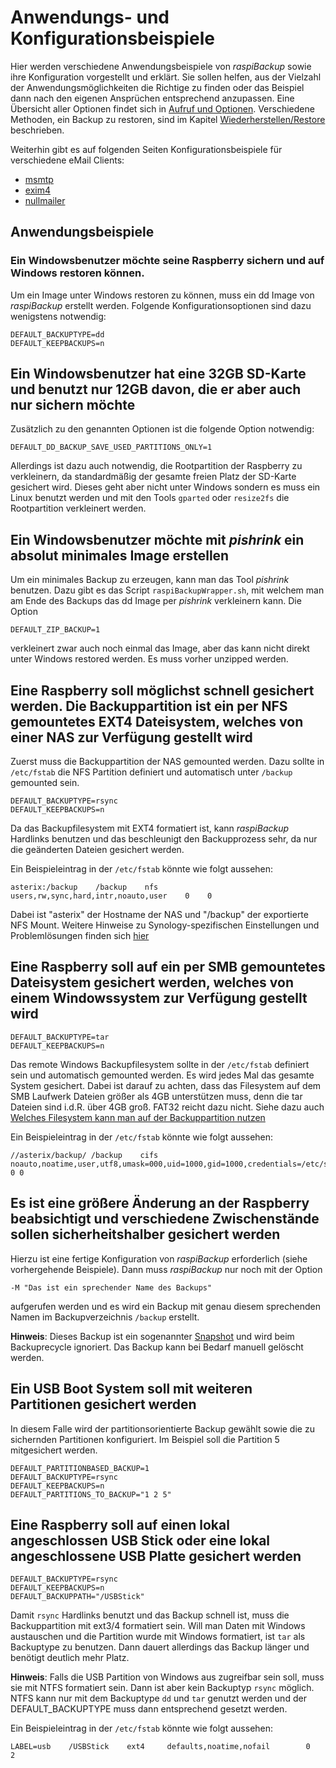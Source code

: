 # Anwendungs- und Konfigurationsbeispiele

Hier werden verschiedene Anwendungsbeispiele von
*raspiBackup* sowie ihre Konfiguration vorgestellt und erklärt. Sie sollen
helfen, aus der Vielzahl der Anwendungsmöglichkeiten die Richtige zu finden oder
das Beispiel dann nach den eigenen Ansprüchen entsprechend anzupassen. Eine
Übersicht aller Optionen findet sich in [Aufruf und Optionen](backup-options.md).
Verschiedene Methoden, ein Backup zu restoren, sind im Kapitel [Wiederherstellen/Restore](restore.md) beschrieben.

Weiterhin gibt es auf folgenden Seiten Konfigurationsbeispiele für verschiedene eMail Clients:
   - [msmtp](msmtp-configuration-for-web-de-account.md)
   - [exim4](exim4-configuration.md)
   - [nullmailer](nullmailer-configuration.md)

## Anwendungsbeispiele

<!-- toc -->

### Ein Windowsbenutzer möchte seine Raspberry sichern und auf Windows restoren können.

Um ein Image unter Windows restoren zu können, muss ein dd
Image von *raspiBackup* erstellt werden. Folgende Konfigurationsoptionen sind
dazu wenigstens notwendig:

```
DEFAULT_BACKUPTYPE=dd
DEFAULT_KEEPBACKUPS=n
```

## Ein Windowsbenutzer hat eine 32GB SD-Karte und benutzt nur 12GB davon, die er aber auch nur sichern möchte

Zusätzlich zu den genannten Optionen ist die folgende Option notwendig:

```
DEFAULT_DD_BACKUP_SAVE_USED_PARTITIONS_ONLY=1
```

Allerdings ist dazu auch notwendig, die Rootpartition der Raspberry zu
verkleinern, da standardmäßig der gesamte freien Platz der SD-Karte gesichert
wird. Dieses geht aber nicht unter Windows sondern es muss ein Linux benutzt
werden und mit den Tools `gparted` oder `resize2fs` die Rootpartition
verkleinert werden.

## Ein Windowsbenutzer möchte mit *pishrink* ein absolut minimales Image erstellen

Um ein minimales Backup zu erzeugen, kann man das Tool *pishrink* benutzen. Dazu
gibt es das Script `raspiBackupWrapper.sh`, mit welchem man am Ende des Backups
das dd Image per *pishrink* verkleinern kann. Die Option

```
DEFAULT_ZIP_BACKUP=1
```

verkleinert zwar auch noch einmal das Image, aber das kann nicht direkt
unter Windows restored werden. Es muss vorher unzipped werden.

## Eine Raspberry soll möglichst schnell gesichert werden. Die Backuppartition ist ein per NFS gemountetes EXT4 Dateisystem, welches von einer NAS zur Verfügung gestellt wird

Zuerst muss die Backuppartition der NAS gemounted werden. Dazu sollte in
`/etc/fstab` die NFS Partition definiert und automatisch unter `/backup` gemounted sein.

```
DEFAULT_BACKUPTYPE=rsync
DEFAULT_KEEPBACKUPS=n
```

Da das Backupfilesystem mit EXT4 formatiert ist, kann *raspiBackup* Hardlinks
benutzen und das beschleunigt den Backupprozess sehr, da nur die geänderten
Dateien gesichert werden.

Ein Beispieleintrag in der `/etc/fstab` könnte wie folgt aussehen:

```
asterix:/backup    /backup    nfs    users,rw,sync,hard,intr,noauto,user    0    0
```

Dabei ist "asterix" der Hostname der NAS und "/backup" der exportierte NFS
Mount. Weitere Hinweise zu Synology-spezifischen Einstellungen und
Problemlösungen finden sich [hier](nfs-as-backuptarget.md)


## Eine Raspberry soll auf ein per SMB gemountetes Dateisystem gesichert werden, welches von einem Windowssystem zur Verfügung gestellt wird

```
DEFAULT_BACKUPTYPE=tar
DEFAULT_KEEPBACKUPS=n
```

Das remote Windows Backupfilesystem sollte in der `/etc/fstab` definiert sein und
automatisch gemounted werden. Es wird jedes Mal das gesamte System gesichert.
Dabei ist darauf zu achten, dass das Filesystem auf dem SMB Laufwerk Dateien größer
als 4GB unterstützen muss, denn die tar Dateien sind i.d.R. über 4GB groß. FAT32 reicht
dazu nicht. Siehe dazu auch [Welches Filesystem kann man auf der Backuppartition nutzen](which-filesystem-can-be-used-on-the-backup-partition.md)

Ein Beispieleintrag in der `/etc/fstab` könnte wie folgt aussehen:

```
//asterix/backup/ /backup    cifs noauto,noatime,user,utf8,umask=000,uid=1000,gid=1000,credentials=/etc/samba/auth.asterix.cifsuser 0 0
```

## Es ist eine größere Änderung an der Raspberry beabsichtigt und verschiedene Zwischenstände sollen sicherheitshalber gesichert werden

Hierzu ist eine fertige Konfiguration von *raspiBackup* erforderlich (siehe
vorhergehende Beispiele). Dann muss *raspiBackup* nur noch mit der Option

```
-M "Das ist ein sprechender Name des Backups"
```

aufgerufen werden und es wird ein Backup mit genau diesem sprechenden Namen im Backupverzeichnis `/backup` erstellt.

**Hinweis**: Dieses Backup ist ein sogenannter [Snapshot](snapshots.md) und wird beim Backuprecycle ignoriert.
Das Backup kann bei Bedarf manuell gelöscht werden.

## Ein USB Boot System soll mit weiteren Partitionen gesichert werden

In diesem Falle wird der partitionsorientierte Backup gewählt sowie die
zu sichernden Partitionen konfiguriert. Im Beispiel soll die Partition 5
mitgesichert werden.

```
DEFAULT_PARTITIONBASED_BACKUP=1
DEFAULT_BACKUPTYPE=rsync
DEFAULT_KEEPBACKUPS=n
DEFAULT_PARTITIONS_TO_BACKUP="1 2 5"
```


## Eine Raspberry soll auf einen lokal angeschlossen USB Stick oder eine lokal angeschlossene USB Platte gesichert werden

```
DEFAULT_BACKUPTYPE=rsync
DEFAULT_KEEPBACKUPS=n
DEFAULT_BACKUPPATH="/USBStick"
```

Damit `rsync` Hardlinks benutzt und das Backup schnell ist, muss die
Backuppartition mit ext3/4 formatiert sein. Will man Daten mit Windows
austauschen und die Partition wurde mit Windows formatiert, ist `tar` als
Backuptype zu benutzen. Dann dauert allerdings das Backup länger und
benötigt deutlich mehr Platz.

**Hinweis**: Falls die USB Partition von Windows aus zugreifbar sein soll, muss sie mit NTFS formatiert sein.
Dann ist aber kein Backuptyp `rsync` möglich. NTFS kann nur mit dem Backuptype `dd` und `tar` genutzt werden und
der DEFAULT_BACKUPTYPE muss dann entsprechend gesetzt werden.

Ein Beispieleintrag in der `/etc/fstab` könnte wie folgt aussehen:

```
LABEL=usb    /USBStick    ext4     defaults,noatime,nofail        0    2
```

[.status]: translated
[.source]: https://linux-tips-and-tricks.de/de/konfigurationsbeispiele
[.source]: https://www.linux-tips-and-tricks.de/en/configuration-samples

